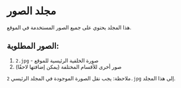 # مجلد الصور

هذا المجلد يحتوي على جميع الصور المستخدمة في الموقع.

## الصور المطلوبة:

1. `2.jpg` - صورة الخلفية الرئيسية للموقع
2. صور أخرى للأقسام المختلفة (يمكن إضافتها لاحقًا)

ملاحظة: يجب نقل الصورة الموجودة في المجلد الرئيسي `2.jpg` إلى هذا المجلد.
